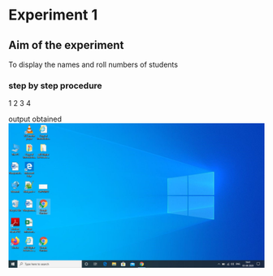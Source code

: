# Experiment 1
## Aim of the experiment 
To display the names and roll numbers of students 

### step by step procedure 
1
2
3
4

output obtained
![output](capture.jpg)
